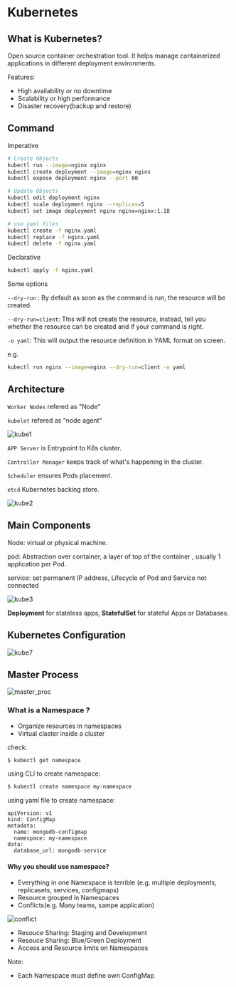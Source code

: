 # Kubernetes

## What is Kubernetes?

Open source container orchestration tool. It helps manage containerized applications in different deployment environments.

Features:

- High availability or no downtime
- Scalability or high performance
- Disaster recovery(backup and restore)

## Command

Imperative
```bash
# Create Objects
kubectl run --image=nginx nginx
kubectl create deployment --image=nginx nginx
kubectl expose deployment nginx --port 80

# Update Objects
kubectl edit deployment nginx
kubectl scale deployment nginx --replicas=5
kubectl set image deployment nginx nginx=nginx:1.18

# use yaml files
kubectl create -f nginx.yaml
kubectl replace -f nginx.yaml
kubectl delete -f nginx.yaml
```

Declarative
```bash
kubectl apply -f nginx.yaml
```

Some options

`--dry-run` : By default as soon as the command is run, the resource will be created.

`--dry-run=client`: This will not create the resource, instead, tell you whether the resource can be created and if your command is right.

`-o yaml`: This will output the resource definition in YAML format on screen.

e.g.
```bash
kubectl run nginx --image=nginx --dry-run=client -o yaml
```


## Architecture

`Worker Nodes` refered as "Node"

`kubelet` refered as "node agent"

![kube1](./images/kube1.png)

`APP Server` is Entrypoint to K8s cluster.

`Controller Manager` keeps track of what's happening in the cluster.

`Scheduler` ensures Pods placement.

`etcd` Kubernetes backing store.

![kube2](./images/kube2.png)

## Main Components

Node: virtual or physical machine.

pod: Abstraction over container, a layer of top of the container  , usually 1 application per Pod.

service: set permanent IP address, Lifecycle of Pod and Service not connected

![kube3](./images/kube3.png)

**Deployment** for stateless apps, **StatefulSet** for stateful Apps or Databases.


## Kubernetes Configuration

![kube7](./images/kube7.png)


## Master Process
![master_proc](./images/master_process.png)


### What is a Namespace ?

- Organize resources in namespaces
- Virtual claster inside a cluster

check:
```bash
$ kubectl get namespace
```

using CLI to create namespace:
```bash
$ kubectl create namespace my-namespace
```

using yaml file to create namespace:
```plain
apiVersion: v1
kind: ConfigMap
metadata:
  name: mongodb-configmap
  namespace: my-namespace
data:
  database_url: mongodb-service
```
#### Why you should use namespace?

- Everything in one Namespace is terrible (e.g. multiple deployments, replicasets, services, configmaps)
- Resource grouped in Namespaces
- Conflicts(e.g. Many teams, sampe application)

![conflict](./images/conflict.png)

- Resouce Sharing: Staging and Development
- Resouce Sharing: Blue/Green Deployment
- Access and Resource limits on Namespaces

Note:

- Each Namespace must define own ConfigMap


